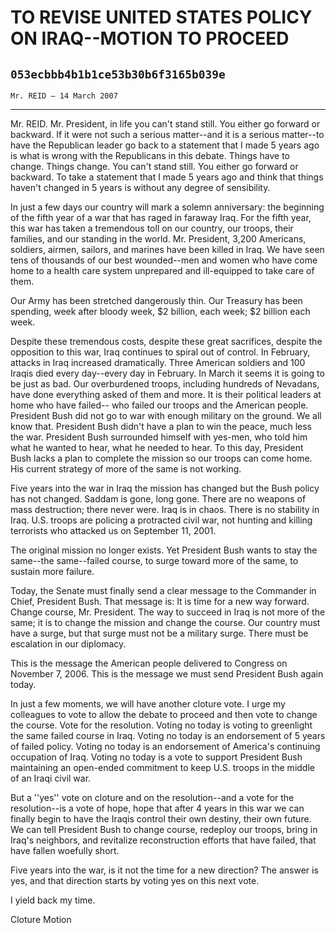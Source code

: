 # TO REVISE UNITED STATES POLICY ON IRAQ--MOTION TO PROCEED
## `053ecbbb4b1b1ce53b30b6f3165b039e`
`Mr. REID — 14 March 2007`

---


Mr. REID. Mr. President, in life you can't stand still. You either go 
forward or backward. If it were not such a serious matter--and it is a 
serious matter--to have the Republican leader go back to a statement 
that I made 5 years ago is what is wrong with the Republicans in this 
debate. Things have to change. Things change. You can't stand still. 
You either go forward or backward. To take a statement that I made 5 
years ago and think that things haven't changed in 5 years is without 
any degree of sensibility.

In just a few days our country will mark a solemn anniversary: the 
beginning of the fifth year of a war that has raged in faraway Iraq. 
For the fifth year, this war has taken a tremendous toll on our 
country, our troops, their families, and our standing in the world. Mr. 
President, 3,200 Americans, soldiers, airmen, sailors, and marines have 
been killed in Iraq. We have seen tens of thousands of our best 
wounded--men and women who have come home to a health care system 
unprepared and ill-equipped to take care of them.

Our Army has been stretched dangerously thin. Our Treasury has been 
spending, week after bloody week, $2 billion, each week; $2 billion 
each week.

Despite these tremendous costs, despite these great sacrifices, 
despite the opposition to this war, Iraq continues to spiral out of 
control. In February, attacks in Iraq increased dramatically. Three 
American soldiers and 100 Iraqis died every day--every day in February. 
In March it seems it is going to be just as bad. Our overburdened 
troops, including hundreds of Nevadans, have done everything asked of 
them and more. It is their political leaders at home who have failed--
who failed our troops and the American people. President Bush did not 
go to war with enough military on the ground. We all know that. 
President Bush didn't have a plan to win the peace, much less the war. 
President Bush surrounded himself with yes-men, who told him what he 
wanted to hear, what he needed to hear. To this day, President Bush 
lacks a plan to complete the mission so our troops can come home. His 
current strategy of more of the same is not working.

Five years into the war in Iraq the mission has changed but the Bush 
policy has not changed. Saddam is gone, long gone. There are no weapons 
of mass destruction; there never were. Iraq is in chaos. There is no 
stability in Iraq. U.S. troops are policing a protracted civil war, not 
hunting and killing terrorists who attacked us on September 11, 2001.

The original mission no longer exists. Yet President Bush wants to 
stay the same--the same--failed course, to surge toward more of the 
same, to sustain more failure.

Today, the Senate must finally send a clear message to the Commander 
in Chief, President Bush. That message is: It is time for a new way 
forward. Change course, Mr. President. The way to succeed in Iraq is 
not more of the same; it is to change the mission and change the 
course. Our country must have a surge, but that surge must not be a 
military surge. There must be escalation in our diplomacy.

This is the message the American people delivered to Congress on 
November 7, 2006. This is the message we must send President Bush again 
today.

In just a few moments, we will have another cloture vote. I urge my 
colleagues to vote to allow the debate to proceed and then vote to 
change the course. Vote for the resolution. Voting no today is voting 
to greenlight the same failed course in Iraq. Voting no today is an 
endorsement of 5 years of failed policy. Voting no today is an 
endorsement of America's continuing occupation of Iraq. Voting no today 
is a vote to support President Bush maintaining an open-ended 
commitment to keep U.S. troops in the middle of an Iraqi civil war.

But a ''yes'' vote on cloture and on the resolution--and a vote for 
the resolution--is a vote of hope, hope that after 4 years in this war 
we can finally begin to have the Iraqis control their own destiny, 
their own future. We can tell President Bush to change course, redeploy 
our troops, bring in Iraq's neighbors, and revitalize reconstruction 
efforts that have failed, that have fallen woefully short.

Five years into the war, is it not the time for a new direction? The 
answer is yes, and that direction starts by voting yes on this next 
vote.

I yield back my time.















 Cloture Motion
